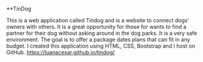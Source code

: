 **TinDog

This is a web application called Tindog and is a website to connect dogs’ owners with others. It is a great opportunity for those for wants to find a partner for their dog without asking around in the dog parks. It is a very safe environment. The goal is to offer a package dates plans that can fit in any budget.
I created this application using HTML, CSS, Bootstrap and I host on GitHub.
https://luanacesar.github.io/tindog/
